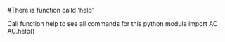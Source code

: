 #There is function calld 'help'

<p>Call function help to see all commands for this python module 
import AC
AC.help() 
</p>
